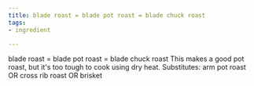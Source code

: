 ```yaml
---
title: blade roast = blade pot roast = blade chuck roast
tags:
- ingredient

---
```

blade roast = blade pot roast = blade chuck roast This makes a good pot roast, but it's too tough to cook using dry heat. Substitutes: arm pot roast OR cross rib roast OR brisket

